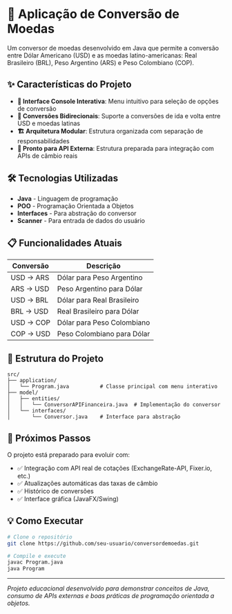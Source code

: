 # 💱 Aplicação de Conversão de Moedas

Um conversor de moedas desenvolvido em Java que permite a conversão entre Dólar Americano (USD) e as moedas latino-americanas: Real Brasileiro (BRL), Peso Argentino (ARS) e Peso Colombiano (COP).

## ✨ Características do Projeto

- **🎯 Interface Console Interativa**: Menu intuitivo para seleção de opções de conversão
- **🔄 Conversões Bidirecionais**: Suporte a conversões de ida e volta entre USD e moedas latinas
- **🏗️ Arquitetura Modular**: Estrutura organizada com separação de responsabilidades
- **🔌 Pronto para API Externa**: Estrutura preparada para integração com APIs de câmbio reais

## 🛠️ Tecnologias Utilizadas

- **Java** - Linguagem de programação
- **POO** - Programação Orientada a Objetos
- **Interfaces** - Para abstração do conversor
- **Scanner** - Para entrada de dados do usuário

## 📋 Funcionalidades Atuais

| Conversão | Descrição |
|-----------|-----------|
| USD → ARS | Dólar para Peso Argentino |
| ARS → USD | Peso Argentino para Dólar |
| USD → BRL | Dólar para Real Brasileiro |
| BRL → USD | Real Brasileiro para Dólar |
| USD → COP | Dólar para Peso Colombiano |
| COP → USD | Peso Colombiano para Dólar |

## 🚀 Estrutura do Projeto

```
src/
├── application/
│   └── Program.java          # Classe principal com menu interativo
├── model/
│   ├── entities/
│   │   └── ConversorAPIFinanceira.java  # Implementação do conversor
│   └── interfaces/
│       └── Conversor.java    # Interface para abstração
```

## 🔮 Próximos Passos

O projeto está preparado para evoluir com:
- ✅ Integração com API real de cotações (ExchangeRate-API, Fixer.io, etc.)
- ✅ Atualizações automáticas das taxas de câmbio
- ✅ Histórico de conversões
- ✅ Interface gráfica (JavaFX/Swing)

## 💡 Como Executar

```bash
# Clone o repositório
git clone https://github.com/seu-usuario/conversordemoedas.git

# Compile e execute
javac Program.java
java Program
```

---

*Projeto educacional desenvolvido para demonstrar conceitos de Java, consumo de APIs externas e boas práticas de programação orientada a objetos.*
